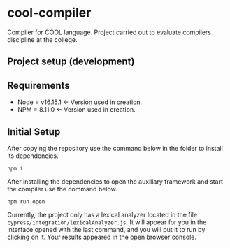 # cool-compiler
Compiler for COOL language. Project carried out to evaluate compilers discipline  at the college.

## Project setup (development)

## Requirements

* Node = v16.15.1 <- Version used in creation.
* NPM = 8.11.0 <- Version used in creation.

## Initial Setup
After copying the repository use the command below in the folder to install its dependencies.
```
npm i 
```
After installing the dependencies to open the auxiliary framework and start the compiler use the command below.

```
npm run open
```

Currently, the project only has a lexical analyzer located in the file `cypress/integration/lexicalAnalyzer.js`.
It will appear for you in the interface opened with the last command, and you will put it to run by clicking on it.
Your results appeared in the open browser console.
